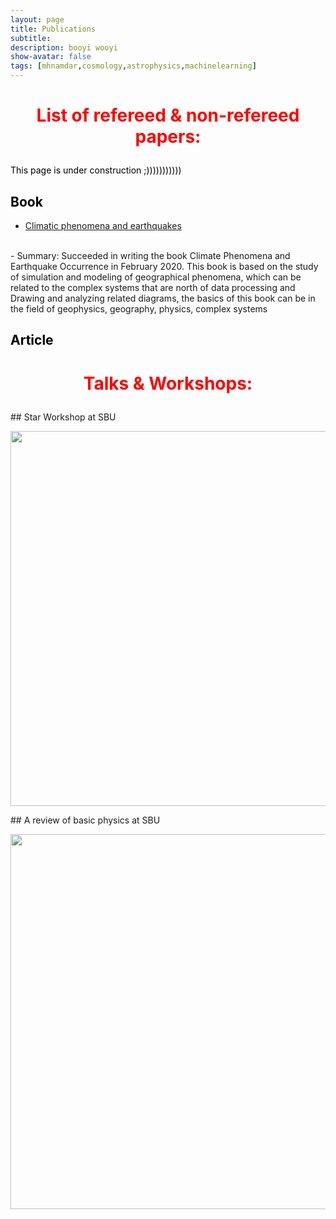 ```yaml
---
layout: page
title: Publications
subtitle: 
description: booyi wooyi
show-avatar: false
tags: [mhnamdar,cosmology,astrophysics,machinelearning]
---
```



<style>{color:black;}</style>
 
<style>H1{color:black;}</style>
<style>H2{color:black;}</style>
<style>H3{color:black;}</style>
<style>p{color:black;}</style>



<h1 align="center"> <p style="color:red;"> List of refereed & non-refereed papers: </p> </h1>

   This page is under construction ;)))))))))))

## Book
- [Climatic phenomena and earthquakes](https://www.gisoom.com/book/11656525/%DA%A9%D8%AA%D8%A7%D8%A8-%D9%BE%D8%AF%DB%8C%D8%AF%D9%87-%D9%87%D8%A7%DB%8C-%D8%A7%D9%82%D9%84%DB%8C%D9%85%DB%8C-%D9%88-%D9%88%D9%82%D9%88%D8%B9-%D8%B2%D9%84%D8%B2%D9%84%D9%87/)
<br>
- Summary:  Succeeded in writing the book Climate Phenomena and Earthquake Occurrence in February 2020. This book is based on the study of simulation and modeling of geographical phenomena, which can be related to the complex systems that are north of data processing and Drawing and analyzing related diagrams, the basics of this book can be in the field of geophysics, geography, physics, complex systems

## Article


<h1 align="center"> <p style="color:red;"> Talks & Workshops: </p> </h1>
## Star Workshop at SBU
<p align="center"> <img src="../img/starws.jpg" height="600px"> </p>
## A review of basic physics at SBU
<p align="center"> <img src="../img/Arphysics.jpg" height="600px"> </p>

<embed src="../music/Mark%20Eliyahu%20%E2%80%93%20Journey.mp3" loop="true" autostart="true" width="2"
         height="0">
